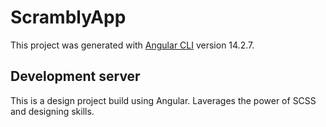 # ScramblyApp

This project was generated with [Angular CLI](https://github.com/angular/angular-cli) version 14.2.7.

## Development server

This is a design project build using Angular. Laverages the power of SCSS and designing skills.


